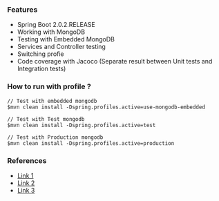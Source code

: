 ### Features
* Spring Boot 2.0.2.RELEASE
* Working with MongoDB
* Testing with Embedded MongoDB
* Services and Controller testing
* Switching profie
* Code coverage with Jacoco (Separate result between Unit tests and Integration tests)

### How to run with profile ?

```
// Test with embedded mongodb
$mvn clean install -Dspring.profiles.active=use-mongodb-embedded

// Test with Test mongodb
$mvn clean install -Dspring.profiles.active=test

// Test with Production mongodb
$mvn clean install -Dspring.profiles.active=production

```

### References
* [Link 1](https://github.com/Godin/sonar-experiments/blob/master/jacoco-examples/maven-failsafe-plugin-example/pom.xml)
* [Link 2](https://github.com/mvpjava/springboot-IntegrationTests-Tutorial)
* [Link 3](https://github.com/piczmar/maven-jacoco-remote)

